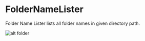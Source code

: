# FolderNameLister

Folder Name Lister lists all folder names in given directory path.

![alt folder](https://cloud.githubusercontent.com/assets/9135654/12594604/95c8a026-c47f-11e5-8e43-a8edddab9132.png)
